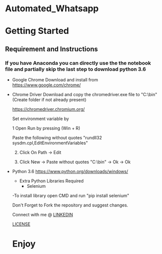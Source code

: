 # Automated_Whatsapp

# Getting Started

## Requirement and Instructions

### If you have Anaconda you can directly use the the notebook file and partially skip the last step to download python 3.6

* Google Chrome
     Download and install from    https://www.google.com/chrome/
* Chrome Driver
  Download and copy the chromedriver.exe file to "C:\bin" (Create folder if not already present)
  
  https://chromedriver.chromium.org/
  
  Set environment variable by
  
  1 Open Run by pressing (Win + R)
  
     Paste the following without quotes "rundll32 sysdm.cpl,EditEnvironmentVariables"
     
  2. Click On Path -> Edit
  
  3. Click New -> Paste without quotes "C:\bin" -> Ok -> Ok
  
  
 
* Python 3.6
  https://www.python.org/downloads/windows/
  * Extra Python Libraries Required
    * Selenium
    
   -To install library open CMD and run
    "pip install selenium"
   
    
    Don't Forget to Fork the repository and suggest changes.
    
    Connect with me @ [LINKEDIN](https://www.linkedin.com/in/aryan-mehrotra-9a71b873/)
    
    [LICENSE](https://github.com/mehrotra234/Automated_Whatsapp/blob/master/LICENSE)
    # Enjoy
    
 
